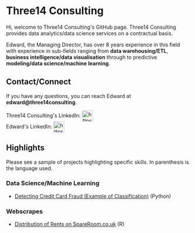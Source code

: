 # Three14 Consulting

Hi, welcome to Three14 Consulting's GitHub page. Three14 Consulting provides data analytics/data science services on a contractual basis.

Edward, the Managing Director, has over 8 years experience in this field with experience in sub-fields ranging from **data warehousing/ETL**, **business intelligence/data visualisation** through to predictive **modeling/data science/machine learning**.

## Contact/Connect


If you have any questions, you can reach Edward at **edward@three14consulting**.

Three14 Consulting's LinkedIn: <img align="center" src="https://user-images.githubusercontent.com/16806642/122231281-3eeaae00-ceb2-11eb-9456-77a3b08ab883.png" alt="https://www.linkedin.com/company/three14consulting" width="30">\
Edward's LinkedIn: <img align="center" src="https://user-images.githubusercontent.com/16806642/122231281-3eeaae00-ceb2-11eb-9456-77a3b08ab883.png" alt="https://www.linkedin.com/in/edwardmb/" width="30">

## Highlights
Please see a sample of projects highlighting specific skills. In parenthesis is the language used.

### Data Science/Machine Learning
* [Detecting Credit Card Fraud (Example of Classification)](https://github.com/three14consulting/Python/tree/main/Credit_Card_Fraud) (Python)

### Webscrapes
* [Distribution of Rents on SpareRoom.co.uk](https://github.com/three14consulting/R/tree/main/SpareRoom_Webscrape) (R)


<!--
**three14consulting/three14consulting** is a ✨ _special_ ✨ repository because its `README.md` (this file) appears on your GitHub profile.

Here are some ideas to get you started:

- 🔭 I’m currently working on ...
- 🌱 I’m currently learning ...
- 👯 I’m looking to collaborate on ...
- 🤔 I’m looking for help with ...
- 💬 Ask me about ...
- 📫 How to reach me: ...
- 😄 Pronouns: ...
- ⚡ Fun fact: ...
-->
